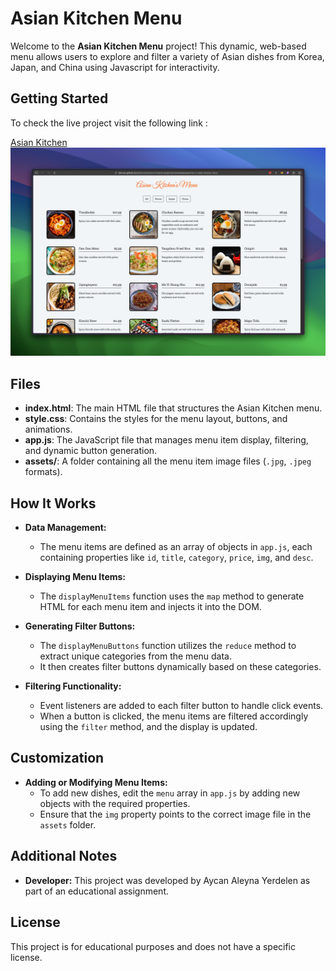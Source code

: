 # Asian Kitchen Menu

Welcome to the **Asian Kitchen Menu** project! This dynamic, web-based menu allows users to explore and filter a variety of Asian dishes from Korea, Japan, and China using Javascript for interactivity.

## Getting Started

To check the live project visit the following link :

[Asian Kitchen](https://okturan.github.io/patika-bootcamp-frontend-assignments/week6/assignment-2-asian-kitchen-menu/)
![Project Screen Shot](screenshot.jpg)

## Files

- **index.html**: The main HTML file that structures the Asian Kitchen menu.
- **style.css**: Contains the styles for the menu layout, buttons, and animations.
- **app.js**: The JavaScript file that manages menu item display, filtering, and dynamic button generation.
- **assets/**: A folder containing all the menu item image files (`.jpg`, `.jpeg` formats).

## How It Works

- **Data Management:**
  - The menu items are defined as an array of objects in `app.js`, each containing properties like `id`, `title`, `category`, `price`, `img`, and `desc`.

- **Displaying Menu Items:**
  - The `displayMenuItems` function uses the `map` method to generate HTML for each menu item and injects it into the DOM.

- **Generating Filter Buttons:**
  - The `displayMenuButtons` function utilizes the `reduce` method to extract unique categories from the menu data.
  - It then creates filter buttons dynamically based on these categories.

- **Filtering Functionality:**
  - Event listeners are added to each filter button to handle click events.
  - When a button is clicked, the menu items are filtered accordingly using the `filter` method, and the display is updated.

## Customization

- **Adding or Modifying Menu Items:**
  - To add new dishes, edit the `menu` array in `app.js` by adding new objects with the required properties.
  - Ensure that the `img` property points to the correct image file in the `assets` folder.

## Additional Notes

- **Developer:** This project was developed by Aycan Aleyna Yerdelen as part of an educational assignment.

## License

This project is for educational purposes and does not have a specific license.